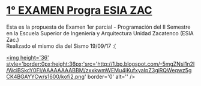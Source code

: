 [1° EXAMEN Progra ESIA ZAC](https://github.com/NuxeUX/Examen-1-Programacion-en-VB---ESIA-ZAC.)
======
Esta es la propuesta de Examen 1er parcial - Programación del II Semestre en la Escuela Superior de Ingeniería y Arquitectura  Unidad Zacatenco (ESIA Zac.)   
Realizado el mismo dia del Sismo 19/09/17 :(

<a href='https://ko-fi.com/A0343RZ9' target='_blank'><img height='36' style='border:0px;height:36px;'src='http://1.bp.blogspot.com/-5mgZNsI1n2I/WciBSkcY0FI/AAAAAAAABBM/zxxkwmWEMu4jKufxyaIpZ3giRQWeqwz5gCK4BGAYYCw/s1600/kofi2.png' border='0' alt='' /></a>
